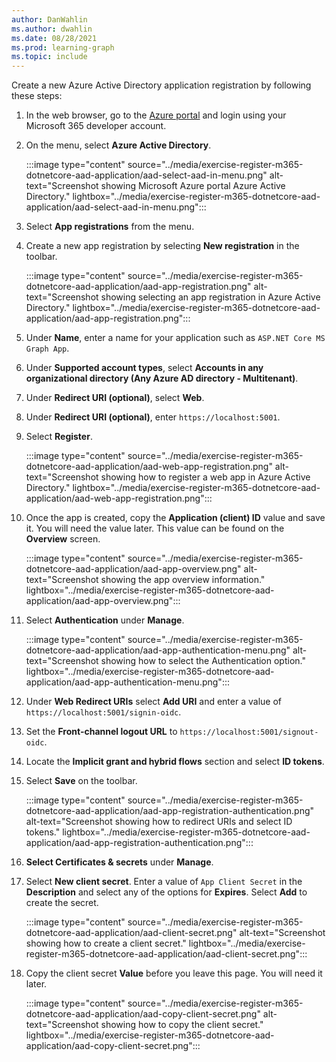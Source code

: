 ```yaml
---
author: DanWahlin
ms.author: dwahlin
ms.date: 08/28/2021
ms.prod: learning-graph
ms.topic: include
---
```


Create a new Azure Active Directory application registration by following these steps:

1. In the web browser, go to the [Azure portal](https://portal.azure.com) and login using your Microsoft 365 developer account.

1. On the menu, select **Azure Active Directory**.

   :::image type="content" source="../media/exercise-register-m365-dotnetcore-aad-application/aad-select-aad-in-menu.png" alt-text="Screenshot showing Microsoft Azure portal Azure Active Directory." lightbox="../media/exercise-register-m365-dotnetcore-aad-application/aad-select-aad-in-menu.png":::

1. Select **App registrations** from the menu.

1. Create a new app registration by selecting **New registration** in the toolbar.

   :::image type="content" source="../media/exercise-register-m365-dotnetcore-aad-application/aad-app-registration.png" alt-text="Screenshot showing selecting an app registration in Azure Active Directory." lightbox="../media/exercise-register-m365-dotnetcore-aad-application/aad-app-registration.png":::

1. Under **Name**, enter a name for your application such as `ASP.NET Core MS Graph App`.

1. Under **Supported account types**, select **Accounts in any organizational directory (Any Azure AD directory - Multitenant)**.

1. Under **Redirect URI (optional)**, select **Web**.

1. Under **Redirect URI (optional)**, enter `https://localhost:5001`.

1. Select **Register**.

   :::image type="content" source="../media/exercise-register-m365-dotnetcore-aad-application/aad-web-app-registration.png" alt-text="Screenshot showing how to register a web app in Azure Active Directory." lightbox="../media/exercise-register-m365-dotnetcore-aad-application/aad-web-app-registration.png":::

1. Once the app is created, copy the **Application (client) ID** value and save it. You will need the value later. This value can be found on the **Overview** screen.

   :::image type="content" source="../media/exercise-register-m365-dotnetcore-aad-application/aad-app-overview.png" alt-text="Screenshot showing the app overview information." lightbox="../media/exercise-register-m365-dotnetcore-aad-application/aad-app-overview.png":::

1. Select **Authentication** under **Manage**.

   :::image type="content" source="../media/exercise-register-m365-dotnetcore-aad-application/aad-app-authentication-menu.png" alt-text="Screenshot showing how to select the Authentication option." lightbox="../media/exercise-register-m365-dotnetcore-aad-application/aad-app-authentication-menu.png":::

1. Under **Web Redirect URIs** select **Add URI** and enter a value of `https://localhost:5001/signin-oidc`.

1.	Set the **Front-channel logout URL** to `https://localhost:5001/signout-oidc`.

1.	Locate the **Implicit grant and hybrid flows** section and select **ID tokens**. 

1.	Select **Save** on the toolbar.

      :::image type="content" source="../media/exercise-register-m365-dotnetcore-aad-application/aad-app-registration-authentication.png" alt-text="Screenshot showing how to redirect URIs and select ID tokens." lightbox="../media/exercise-register-m365-dotnetcore-aad-application/aad-app-registration-authentication.png":::

1. **Select Certificates & secrets** under **Manage**. 

1. Select **New client secret**. Enter a value of `App Client Secret` in the **Description** and select any of the options for **Expires**. Select **Add** to create the secret.

      :::image type="content" source="../media/exercise-register-m365-dotnetcore-aad-application/aad-client-secret.png" alt-text="Screenshot showing how to create a client secret." lightbox="../media/exercise-register-m365-dotnetcore-aad-application/aad-client-secret.png":::

1. Copy the client secret **Value** before you leave this page. You will need it later.

      :::image type="content" source="../media/exercise-register-m365-dotnetcore-aad-application/aad-copy-client-secret.png" alt-text="Screenshot showing how to copy the client secret." lightbox="../media/exercise-register-m365-dotnetcore-aad-application/aad-copy-client-secret.png":::
